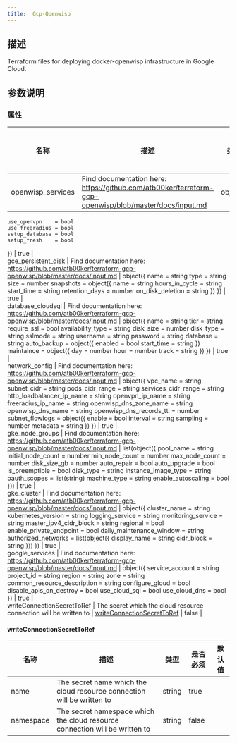 ```yaml
---
title:  Gcp-Openwisp
---
```


## 描述

Terraform files for deploying docker-openwisp infrastructure in Google Cloud.

## 参数说明


### 属性

 名称 | 描述 | 类型 | 是否必须 | 默认值 
 ------------ | ------------- | ------------- | ------------- | ------------- 
 openwisp_services | Find documentation here: https://github.com/atb00ker/terraform-gcp-openwisp/blob/master/docs/input.md | object({
    use_openvpn    = bool
    use_freeradius = bool
    setup_database = bool
    setup_fresh    = bool
  }) | true |  
 gce_persistent_disk | Find documentation here: https://github.com/atb00ker/terraform-gcp-openwisp/blob/master/docs/input.md | object({
    name = string
    type = string
    size = number
    snapshots = object({
      name             = string
      hours_in_cycle   = string
      start_time       = string
      retention_days   = number
      on_disk_deletion = string
    })
  }) | true |  
 database_cloudsql | Find documentation here: https://github.com/atb00ker/terraform-gcp-openwisp/blob/master/docs/input.md | object({
    name              = string
    tier              = string
    require_ssl       = bool
    availability_type = string
    disk_size         = number
    disk_type         = string
    sslmode           = string
    username          = string
    password          = string
    database          = string
    auto_backup = object({
      enabled    = bool
      start_time = string
    })
    maintaince = object({
      day   = number
      hour  = number
      track = string
    })
  }) | true |  
 network_config | Find documentation here: https://github.com/atb00ker/terraform-gcp-openwisp/blob/master/docs/input.md | object({
    vpc_name                  = string
    subnet_cidr               = string
    pods_cidr_range           = string
    services_cidr_range       = string
    http_loadbalancer_ip_name = string
    openvpn_ip_name           = string
    freeradius_ip_name        = string
    openwisp_dns_zone_name    = string
    openwisp_dns_name         = string
    openwisp_dns_records_ttl  = number
    subnet_flowlogs = object({
      enable   = bool
      interval = string
      sampling = number
      metadata = string
    })
  }) | true |  
 gke_node_groups | Find documentation here: https://github.com/atb00ker/terraform-gcp-openwisp/blob/master/docs/input.md | list(object({
    pool_name           = string
    initial_node_count  = number
    min_node_count      = number
    max_node_count      = number
    disk_size_gb        = number
    auto_repair         = bool
    auto_upgrade        = bool
    is_preemptible      = bool
    disk_type           = string
    instance_image_type = string
    oauth_scopes        = list(string)
    machine_type        = string
    enable_autoscaling  = bool
  })) | true |  
 gke_cluster | Find documentation here: https://github.com/atb00ker/terraform-gcp-openwisp/blob/master/docs/input.md | object({
    cluster_name             = string
    kubernetes_version       = string
    logging_service          = string
    monitoring_service       = string
    master_ipv4_cidr_block   = string
    regional                 = bool
    enable_private_endpoint  = bool
    daily_maintenance_window = string
    authorized_networks = list(object({
      display_name = string
      cidr_block   = string
    }))
  }) | true |  
 google_services | Find documentation here: https://github.com/atb00ker/terraform-gcp-openwisp/blob/master/docs/input.md | object({
    service_account             = string
    project_id                  = string
    region                      = string
    zone                        = string
    common_resource_description = string
    configure_gloud             = bool
    disable_apis_on_destroy     = bool
    use_cloud_sql               = bool
    use_cloud_dns               = bool
  }) | true |  
 writeConnectionSecretToRef | The secret which the cloud resource connection will be written to | [writeConnectionSecretToRef](#writeConnectionSecretToRef) | false |  


#### writeConnectionSecretToRef

 名称 | 描述 | 类型 | 是否必须 | 默认值 
 ------------ | ------------- | ------------- | ------------- | ------------- 
 name | The secret name which the cloud resource connection will be written to | string | true |  
 namespace | The secret namespace which the cloud resource connection will be written to | string | false |  
